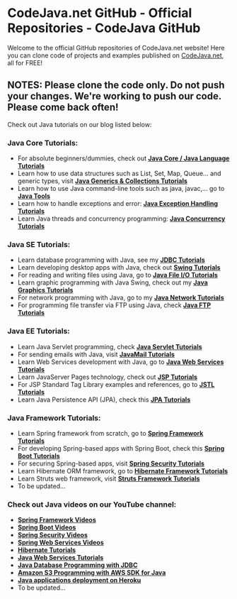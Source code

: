 CodeJava.net GitHub - Official Repositories - CodeJava GitHub
==============================================
Welcome to the official GitHub repositories of CodeJava.net website!
Here you can clone code of projects and examples published on [CodeJava.net](https://codejava.net), all for FREE!
## NOTES: Please clone the code only. Do not push your changes. We're working to push our code. Please come back often!
Check out Java tutorials on our blog listed below:
### Java Core Tutorials:
- For absolute beginners/dummies, check out **[Java Core / Java Language Tutorials](https://www.codejava.net/java-core-tutorials)**
- Learn how to use data structures such as List, Set, Map, Queue... and generic types, visit **[Java Generics & Collections Tutorials](https://www.codejava.net/collections-tutorials)**
- Learn how to use Java command-line tools such as java, javac,... go to **[Java Tools](https://www.codejava.net/java-core/tools)**
- Learn how to handle exceptions and error: **[Java Exception Handling Tutorials](https://www.codejava.net/java-core/exception)**
- Learn Java threads and concurrency programming: **[Java Concurrency Tutorials](https://www.codejava.net/concurrency-tutorials)**

### Java SE Tutorials:
- Learn database programming with Java, see my **[JDBC Tutorials](https://www.codejava.net/jdbc-tutorials)**
- Learn developing desktop apps with Java, check out **[Swing Tutorials](https://www.codejava.net/swing-tutorials)**
- For reading and writing files using Java, go to **[Java File I/O Tutorials](https://www.codejava.net/file-io-tutorials)**
- Learn graphic programming with Java Swing, check out my **[Java Graphics Tutorials](https://www.codejava.net/graphics-tutorials)**
- For network programming with Java, go to my **[Java Network Tutorials](https://www.codejava.net/java-se/networking)**
- For programming file transfer via FTP using Java, check **[Java FTP Tutorials](https://www.codejava.net/ftp-tutorials)**

### Java EE Tutorials:
- Learn Java Servlet programming, check **[Java Servlet Tutorials](https://www.codejava.net/java-servlet-tutorials)**
- For sending emails with Java, visit **[JavaMail Tutorials](https://www.codejava.net/java-ee/javamail)**
- Learn Web Services development with Java, go to **[Java Web Services Tutorials](https://www.codejava.net/java-ee/web-services)**
- Learn JavaServer Pages technology, check out **[JSP Tutorials](https://www.codejava.net/jsp-tutorials)**
- For JSP Standard Tag Library examples and references, go to **[JSTL Tutorials](https://www.codejava.net/jstl-tutorials)**
- Learn Java Persistence API (JPA), check this **[JPA Tutorials](https://www.codejava.net/java-ee/jpa)**

### Java Framework Tutorials:
- Learn Spring framework from scratch, go to **[Spring Framework Tutorials](https://www.codejava.net/spring-tutorials)**
- For developing Spring-based apps with Spring Boot, check this **[Spring Boot Tutorials](https://www.codejava.net/spring-boot-tutorials)**
- For securing Spring-based apps, visit **[Spring Security Tutorials](https://www.codejava.net/spring-security-tutorials)**
- Learn Hibernate ORM framework, go to **[Hibernate Framework Tutorials](https://www.codejava.net/hibernate-tutorials)**
- Learn Struts web framework, visit **[Struts Framework Tutorials](https://www.codejava.net/struts-tutorials)**
- To be updated...

### Check out Java videos on our YouTube channel:
- **[Spring Framework Videos](https://www.youtube.com/watch?v=ccPZLZxYe_0&list=PLR2yPNIFMlL_vlaleNZoE26Y-1defn0t2)**
- **[Spring Boot Videos](https://www.youtube.com/watch?v=B4IDlfT-53I&list=PLR2yPNIFMlL9UUF6-syrVrNaRwHVJofZE)**
- **[Spring Security Videos](https://www.youtube.com/watch?v=d9t_trawaa0&list=PLR2yPNIFMlL9YIG5c1hXHnfo2Woq4OA3c)**
- **[Spring Web Services Videos](https://www.youtube.com/watch?v=3-5e5cXfwrU&list=PLR2yPNIFMlL_J9uZslLbmc5tI1MPia9I5)**
- **[Hibernate Tutorials](https://www.youtube.com/watch?v=jk5PWO6fNuo&list=PLR2yPNIFMlL8iXGvlFAS9MwSHUE8aRVRF)**
- **[Java Web Services Tutorials](https://www.youtube.com/watch?v=dPjZwbNibCI&list=PLR2yPNIFMlL-dbPvTJtCYfE9TE6IwcEDf)**
- **[Java Database Programming with JDBC](https://www.youtube.com/watch?v=duEkh8ZsFGs&list=PLR2yPNIFMlL-Uxon2z7kSLU45Vi2ehkNO)**
- **[Amazon S3 Programming with AWS SDK for Java](https://youtube.com/playlist?list=PLR2yPNIFMlL-IPkPcskoK2Un29lL5C6Ix)**
- **[Java applications deployment on Heroku](https://youtube.com/playlist?list=PLR2yPNIFMlL8e3POU6TcXeXyPr9w3GNIh)**
- To be updated...

